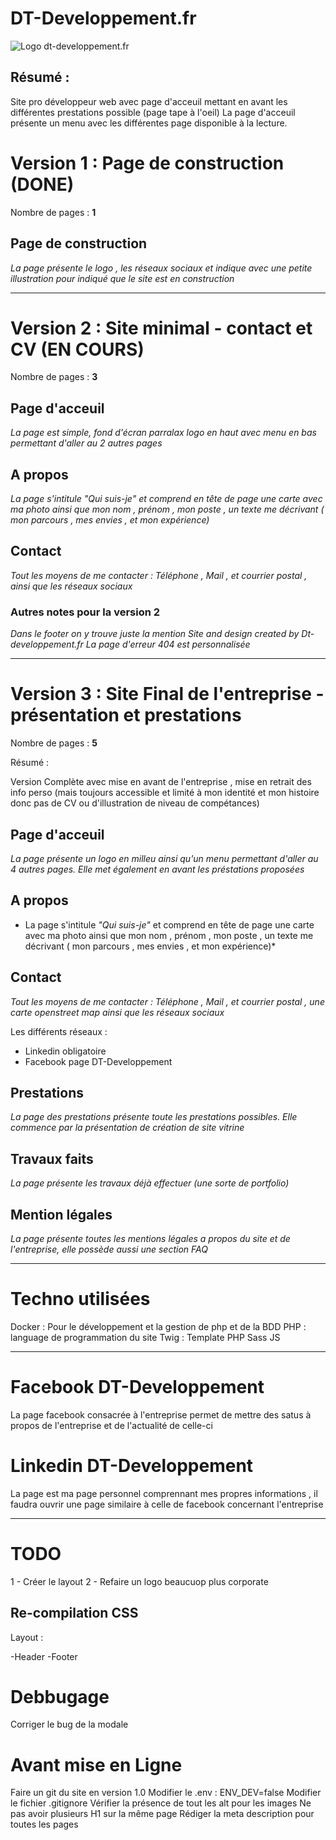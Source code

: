 # DT-Developpement.fr

![Logo dt-developpement.fr](https://www.dt-developpement.fr/assets/img/Logo%20testV2.4.png "Logo")

## Résumé :

Site pro développeur web avec page d'acceuil mettant en avant les différentes prestations possible (page tape à l'oeil)
La page d'acceuil présente un menu avec les différentes page disponible à la lecture.

# Version 1 : Page de construction (**DONE**)

Nombre de pages : **1**

## Page de construction

*La page présente le logo , les réseaux sociaux et indique avec une petite illustration pour indiqué que le site est en construction*

------

# Version 2 : Site minimal - contact et CV (EN COURS)

Nombre de pages : **3**

## Page d'acceuil

*La page est simple, fond d'écran parralax logo en haut avec menu en bas permettant d'aller au 2 autres pages*


## A propos

*La page s'intitule *"Qui suis-je"* et comprend en tête de page une carte avec ma photo ainsi que mon nom , prénom , mon poste , un texte me décrivant ( mon parcours , mes envies , et mon expérience)*

## Contact
*Tout les moyens de me contacter : Téléphone , Mail , et courrier postal , ainsi que les réseaux sociaux*

### Autres notes pour la version 2

*Dans le footer on y trouve juste la mention Site and design created by Dt-developpement.fr*
*La page d'erreur 404 est personnalisée*

-------

# Version 3 : Site Final de l'entreprise - présentation et prestations

Nombre de pages : **5**

Résumé :

Version Complète avec mise en avant de l'entreprise , mise en retrait des info perso (mais toujours accessible et limité à mon identité et mon histoire donc pas de CV ou d'illustration de niveau de compétances)

## Page d'acceuil

*La page présente un logo en milleu ainsi qu'un menu permettant d'aller au 4 autres pages. Elle met également en avant les préstations proposées*

## A propos

* La page s'intitule *"Qui suis-je"* et comprend en tête de page une carte avec ma photo ainsi que mon nom , prénom , mon poste , un texte me décrivant ( mon parcours , mes envies , et mon expérience)*

## Contact

*Tout les moyens de me contacter : Téléphone , Mail , et courrier postal , une carte openstreet map ainsi que les réseaux sociaux*

Les différents réseaux :

- Linkedin obligatoire
- Facebook page DT-Developpement

## Prestations

*La page des prestations présente toute les prestations possibles. Elle commence par la présentation de création de site vitrine*

## Travaux faits

*La page présente les travaux déjà effectuer (une sorte de portfolio)*

## Mention légales

*La page présente toutes les mentions légales a propos du site et de l'entreprise, elle possède aussi une section FAQ*

---------

# Techno utilisées

Docker : Pour le développement et la gestion de php et de la BDD
PHP : language de programmation du site
Twig : Template PHP
Sass
JS

-----

# Facebook DT-Developpement

La page facebook consacrée à l'entreprise permet de mettre des satus à propos de l'entreprise et de l'actualité de celle-ci

# Linkedin DT-Developpement

La page est ma page personnel comprennant mes propres informations , il faudra ouvrir une page similaire à celle de facebook concernant l'entreprise

-----

# TODO

1 - Créer le layout
2 - Refaire un logo beaucuop plus corporate

## Re-compilation CSS

Layout : 

-Header
-Footer



# Debbugage

Corriger le bug de la modale


# Avant mise en Ligne

Faire un git du site en version 1.0
Modifier le .env : ENV_DEV=false
Modifier le fichier .gitignore
Vérifier la présence de tout les alt pour les images
Ne pas avoir plusieurs H1 sur la même page
Rédiger la meta description pour toutes les pages
